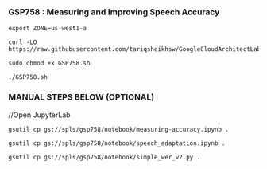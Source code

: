 ### GSP758 :  Measuring and Improving Speech Accuracy 

```
export ZONE=us-west1-a
```

```
curl -LO https://raw.githubusercontent.com/tariqsheikhsw/GoogleCloudArchitectLabs/main/Solutions/GSP758.sh

sudo chmod +x GSP758.sh

./GSP758.sh
```


### MANUAL STEPS BELOW (OPTIONAL)

//Open JupyterLab 

```
gsutil cp gs://spls/gsp758/notebook/measuring-accuracy.ipynb .

gsutil cp gs://spls/gsp758/notebook/speech_adaptation.ipynb .

gsutil cp gs://spls/gsp758/notebook/simple_wer_v2.py .
```

